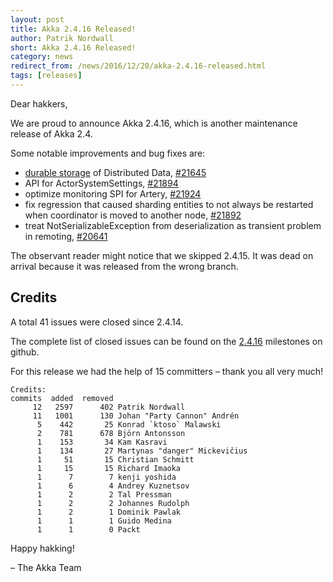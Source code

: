 ```yaml
---
layout: post
title: Akka 2.4.16 Released!
author: Patrik Nordwall
short: Akka 2.4.16 Released!
category: news
redirect_from: /news/2016/12/20/akka-2.4.16-released.html
tags: [releases]
---
```


Dear hakkers,

We are proud to announce Akka 2.4.16, which is another maintenance release of Akka 2.4. 

Some notable improvements and bug fixes are:

* [durable storage](http://doc.akka.io/docs/akka/2.4.16/scala/distributed-data.html#Durable_Storage) of Distributed Data, [#21645](https://github.com/akka/akka/issues/21645)
* API for ActorSystemSettings, [#21894](https://github.com/akka/akka/issues/21894)
* optimize monitoring SPI for Artery, [#21924](https://github.com/akka/akka/pull/21924)
* fix regression that caused sharding entities to not always be restarted when coordinator is moved to another node, [#21892](https://github.com/akka/akka/issues/21892)
* treat NotSerializableException from deserialization as transient problem in remoting, [#20641](https://github.com/akka/akka/issues/20641)

The observant reader might notice that we skipped 2.4.15. It was dead on arrival because it was released from the wrong branch.

## Credits

A total 41 issues were closed since 2.4.14.

The complete list of closed issues can be found on the [2.4.16](https://github.com/akka/akka/milestone/100?closed=1) milestones on github.

For this release we had the help of 15 committers – thank you all very much!

~~~
Credits:
commits  added  removed
     12   2597      402 Patrik Nordwall
     11   1001      130 Johan "Party Cannon" Andrén
      5    442       25 Konrad `ktoso` Malawski
      2    781      678 Björn Antonsson
      1    153       34 Kam Kasravi
      1    134       27 Martynas "danger" Mickevičius
      1     51       15 Christian Schmitt
      1     15       15 Richard Imaoka
      1      7        7 kenji yoshida
      1      6        4 Andrey Kuznetsov
      1      2        2 Tal Pressman
      1      2        2 Johannes Rudolph
      1      2        1 Dominik Pawlak
      1      1        1 Guido Medina
      1      1        0 Packt
~~~

Happy hakking!

– The Akka Team
